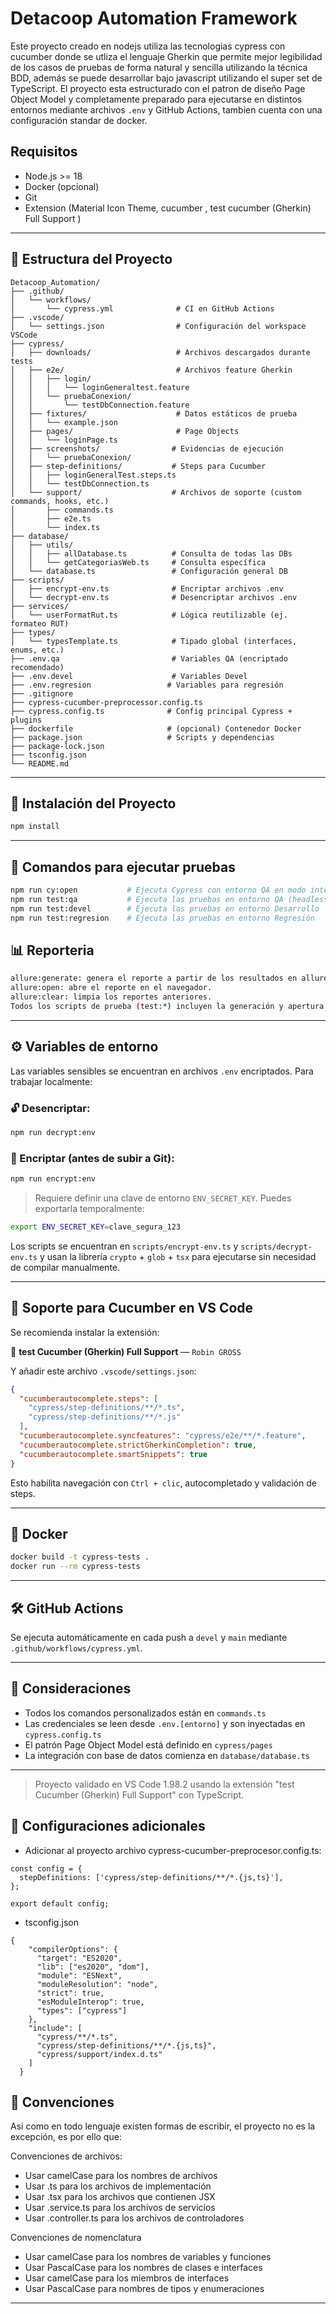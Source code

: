 # Detacoop Automation Framework

Este proyecto creado en nodejs utiliza las tecnologias cypress con cucumber donde se utliza el lenguaje Gherkin que permite mejor legibilidad de los casos de pruebas de forma natural y sencilla utilizando la técnica BDD, además se puede desarrollar bajo javascript utilizando el super set de TypeScript. El proyecto esta estructurado con el patron de diseño Page Object Model y completamente preparado para ejecutarse en distintos entornos mediante archivos `.env` y GitHub Actions, tambien cuenta con una configuración standar de docker.

## Requisitos

- Node.js >= 18
- Docker (opcional)
- Git
- Extension (Material Icon Theme, cucumber , test cucumber (Gherkin) Full Support )

---

## 📁 Estructura del Proyecto

```
Detacoop_Automation/
├── .github/
│   └── workflows/
│       └── cypress.yml              # CI en GitHub Actions
├── .vscode/
│   └── settings.json                # Configuración del workspace VSCode
├── cypress/
│   ├── downloads/                   # Archivos descargados durante tests
│   ├── e2e/                         # Archivos feature Gherkin
│   │   ├── login/
│   │   │   └── loginGeneraltest.feature
│   │   └── pruebaConexion/
│   │       └── testDbConnection.feature
│   ├── fixtures/                    # Datos estáticos de prueba
│   │   └── example.json
│   ├── pages/                       # Page Objects
│   │   └── loginPage.ts
│   ├── screenshots/                # Evidencias de ejecución
│   │   └── pruebaConexion/
│   ├── step-definitions/           # Steps para Cucumber
│   │   ├── loginGeneralTest.steps.ts
│   │   └── testDbConnection.ts
│   └── support/                    # Archivos de soporte (custom commands, hooks, etc.)
│       ├── commands.ts
│       ├── e2e.ts
│       └── index.ts
├── database/
│   ├── utils/
│   │   ├── allDatabase.ts          # Consulta de todas las DBs
│   │   └── getCategoriasWeb.ts     # Consulta específica
│   └── database.ts                 # Configuración general DB
├── scripts/
│   ├── encrypt-env.ts              # Encriptar archivos .env
│   └── decrypt-env.ts              # Desencriptar archivos .env
├── services/
│   └── userFormatRut.ts            # Lógica reutilizable (ej. formateo RUT)
├── types/
│   └── typesTemplate.ts            # Tipado global (interfaces, enums, etc.)
├── .env.qa                         # Variables QA (encriptado recomendado)
├── .env.devel                      # Variables Devel
├── .env.regresion                 # Variables para regresión
├── .gitignore
├── cypress-cucumber-preprocessor.config.ts
├── cypress.config.ts              # Config principal Cypress + plugins
├── dockerfile                     # (opcional) Contenedor Docker
├── package.json                   # Scripts y dependencias
├── package-lock.json
├── tsconfig.json
└── README.md
```

---

## 🚀 Instalación del Proyecto

```bash
npm install
```

---

## 🧪 Comandos para ejecutar pruebas

```bash
npm run cy:open           # Ejecuta Cypress con entorno QA en modo interactivo
npm run test:qa           # Ejecuta las pruebas en entorno QA (headless)
npm run test:devel        # Ejecuta las pruebas en entorno Desarrollo
npm run test:regresion    # Ejecuta las pruebas en entorno Regresión
```

## 📊 Reporteria
```bash
allure:generate: genera el reporte a partir de los resultados en allure-results.
allure:open: abre el reporte en el navegador.
allure:clear: limpia los reportes anteriores.
Todos los scripts de prueba (test:*) incluyen la generación y apertura del reporte automáticamente.
```
---

## ⚙️ Variables de entorno

Las variables sensibles se encuentran en archivos `.env` encriptados. Para trabajar localmente:

### 🔓 Desencriptar:
```bash
npm run decrypt:env
```

### 🔐 Encriptar (antes de subir a Git):
```bash
npm run encrypt:env
```

> Requiere definir una clave de entorno `ENV_SECRET_KEY`. Puedes exportarla temporalmente:

```bash
export ENV_SECRET_KEY=clave_segura_123
```

Los scripts se encuentran en `scripts/encrypt-env.ts` y `scripts/decrypt-env.ts` y usan la librería `crypto` + `glob` + `tsx` para ejecutarse sin necesidad de compilar manualmente.

---

## 🧩 Soporte para Cucumber en VS Code

Se recomienda instalar la extensión:

🔌 **test Cucumber (Gherkin) Full Support** — `Robin GROSS`

Y añadir este archivo `.vscode/settings.json`:

```json
{
  "cucumberautocomplete.steps": [
    "cypress/step-definitions/**/*.ts",
    "cypress/step-definitions/**/*.js"
  ],
  "cucumberautocomplete.syncfeatures": "cypress/e2e/**/*.feature",
  "cucumberautocomplete.strictGherkinCompletion": true,
  "cucumberautocomplete.smartSnippets": true
}
```

Esto habilita navegación con `Ctrl + clic`, autocompletado y validación de steps.

---

## 🐳 Docker

```bash
docker build -t cypress-tests .
docker run --rm cypress-tests
```

---

## 🛠️ GitHub Actions

Se ejecuta automáticamente en cada push a `devel` y `main` mediante `.github/workflows/cypress.yml`.

---

## 🧠 Consideraciones

- Todos los comandos personalizados están en `commands.ts`
- Las credenciales se leen desde `.env.[entorno]` y son inyectadas en `cypress.config.ts`
- El patrón Page Object Model está definido en `cypress/pages`
- La integración con base de datos comienza en `database/database.ts`

---

> Proyecto validado en VS Code 1.98.2 usando la extensión "test Cucumber (Gherkin) Full Support" con TypeScript.


## 🧠 Configuraciones adicionales
- Adicionar al proyecto archivo cypress-cucumber-preprocesor.config.ts:

```
const config = {
  stepDefinitions: ['cypress/step-definitions/**/*.{js,ts}'],
};

export default config;
```

- tsconfig.json

```
{
    "compilerOptions": {
      "target": "ES2020",
      "lib": ["es2020", "dom"],
      "module": "ESNext",
      "moduleResolution": "node",
      "strict": true,
      "esModuleInterop": true,
      "types": ["cypress"]
    },
    "include": [
      "cypress/**/*.ts",
      "cypress/step-definitions/**/*.{js,ts}",
      "cypress/support/index.d.ts"
    ]
  }
  ```

  ## 🧠 Convenciones

Asi como en todo lenguaje existen formas de escribir, el proyecto no es la excepción, es por ello que:

Convenciones de archivos:
- Usar camelCase para los nombres de archivos
- Usar .ts para los archivos de implementación
- Usar .tsx para los archivos que contienen JSX
- Usar .service.ts para los archivos de servicios
- Usar .controller.ts para los archivos de controladores

Convenciones de nomenclatura 
- Usar camelCase para los nombres de variables y funciones
- Usar PascalCase para los nombres de clases e interfaces
- Usar camelCase para los miembros de interfaces
- Usar PascalCase para nombres de tipos y enumeraciones

---